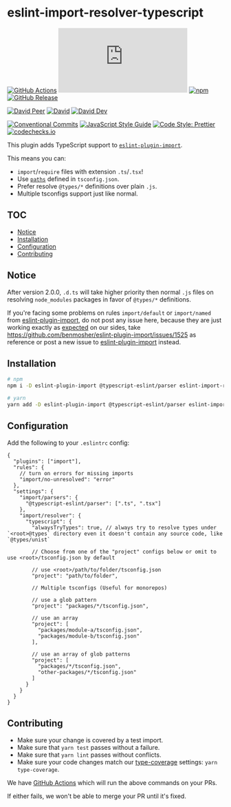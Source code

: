 # eslint-import-resolver-typescript

[![GitHub Actions](https://github.com/alexgorbatchev/eslint-import-resolver-typescript/workflows/Node%20CI/badge.svg)](https://github.com/alexgorbatchev/eslint-import-resolver-typescript/actions)
[![type-coverage](https://img.shields.io/badge/dynamic/json.svg?label=type-coverage&prefix=%E2%89%A5&suffix=%&query=$.typeCoverage.atLeast&uri=https%3A%2F%2Fraw.githubusercontent.com%2Falexgorbatchev%2Feslint-import-resolver-typescript%2Fmaster%2Fpackage.json)](https://github.com/plantain-00/type-coverage)
[![npm](https://img.shields.io/npm/v/eslint-import-resolver-typescript.svg)](https://www.npmjs.com/package/eslint-import-resolver-typescript)
[![GitHub Release](https://img.shields.io/github/release/alexgorbatchev/eslint-import-resolver-typescript)](https://github.com/alexgorbatchev/eslint-import-resolver-typescript/releases)

[![David Peer](https://img.shields.io/david/peer/alexgorbatchev/eslint-import-resolver-typescript.svg)](https://david-dm.org/alexgorbatchev/eslint-import-resolver-typescript?type=peer)
[![David](https://img.shields.io/david/alexgorbatchev/eslint-import-resolver-typescript.svg)](https://david-dm.org/alexgorbatchev/eslint-import-resolver-typescript)
[![David Dev](https://img.shields.io/david/dev/alexgorbatchev/eslint-import-resolver-typescript.svg)](https://david-dm.org/alexgorbatchev/eslint-import-resolver-typescript?type=dev)

[![Conventional Commits](https://img.shields.io/badge/conventional%20commits-1.0.0-yellow.svg)](https://conventionalcommits.org)
[![JavaScript Style Guide](https://img.shields.io/badge/code_style-standard-brightgreen.svg)](https://standardjs.com)
[![Code Style: Prettier](https://img.shields.io/badge/code_style-prettier-ff69b4.svg)](https://github.com/prettier/prettier)
[![codechecks.io](https://raw.githubusercontent.com/codechecks/docs/master/images/badges/badge-default.svg?sanitize=true)](https://codechecks.io)

This plugin adds TypeScript support to [`eslint-plugin-import`](https://www.npmjs.com/package/eslint-plugin-import).

This means you can:

- `import`/`require` files with extension `.ts`/`.tsx`!
- Use [`paths`](https://www.typescriptlang.org/docs/handbook/module-resolution.html#path-mapping) defined in `tsconfig.json`.
- Prefer resolve `@types/*` definitions over plain `.js`.
- Multiple tsconfigs support just like normal.

## TOC <!-- omit in toc -->

- [Notice](#notice)
- [Installation](#installation)
- [Configuration](#configuration)
- [Contributing](#contributing)

## Notice

After version 2.0.0, `.d.ts` will take higher priority then normal `.js` files on resolving `node_modules` packages in favor of `@types/*` definitions.

If you're facing some problems on rules `import/default` or `import/named` from [eslint-plugin-import](https://github.com/benmosher/eslint-plugin-import), do not post any issue here, because they are just working exactly as [expected](https://github.com/alexgorbatchev/eslint-import-resolver-typescript/issues/31#issuecomment-539751607) on our sides, take <https://github.com/benmosher/eslint-plugin-import/issues/1525> as reference or post a new issue to [eslint-plugin-import](https://github.com/benmosher/eslint-plugin-import) instead.

## Installation

```sh
# npm
npm i -D eslint-plugin-import @typescript-eslint/parser eslint-import-resolver-typescript

# yarn
yarn add -D eslint-plugin-import @typescript-eslint/parser eslint-import-resolver-typescript
```

## Configuration

Add the following to your `.eslintrc` config:

```jsonc
{
  "plugins": ["import"],
  "rules": {
    // turn on errors for missing imports
    "import/no-unresolved": "error"
  },
  "settings": {
    "import/parsers": {
      "@typescript-eslint/parser": [".ts", ".tsx"]
    },
    "import/resolver": {
      "typescript": {
        "alwaysTryTypes": true, // always try to resolve types under `<root>@types` directory even it doesn't contain any source code, like `@types/unist`

        // Choose from one of the "project" configs below or omit to use <root>/tsconfig.json by default

        // use <root>/path/to/folder/tsconfig.json
        "project": "path/to/folder",

        // Multiple tsconfigs (Useful for monorepos)

        // use a glob pattern
        "project": "packages/*/tsconfig.json",

        // use an array
        "project": [
          "packages/module-a/tsconfig.json",
          "packages/module-b/tsconfig.json"
        ],

        // use an array of glob patterns
        "project": [
          "packages/*/tsconfig.json",
          "other-packages/*/tsconfig.json"
        ]
      }
    }
  }
}
```

## Contributing

- Make sure your change is covered by a test import.
- Make sure that `yarn test` passes without a failure.
- Make sure that `yarn lint` passes without conflicts.
- Make sure your code changes match our [type-coverage](https://github.com/plantain-00/type-coverage) settings: `yarn type-coverage`.

We have [GitHub Actions](https://github.com/alexgorbatchev/eslint-import-resolver-typescript/actions) which will run the above commands on your PRs.

If either fails, we won't be able to merge your PR until it's fixed.
